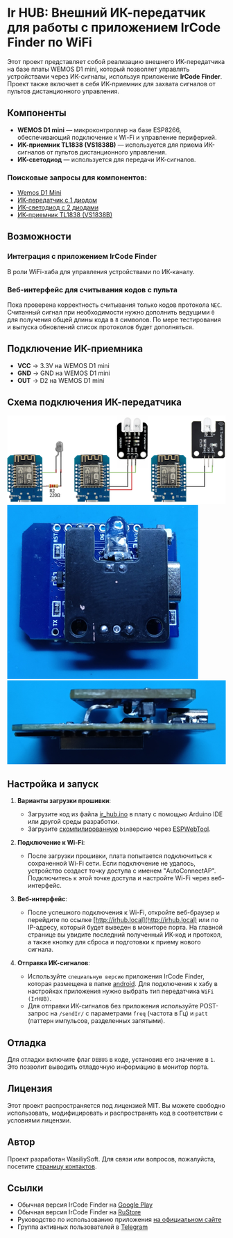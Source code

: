 # Ir HUB: Внешний ИК-передатчик для работы с приложением IrCode Finder по WiFi

Этот проект представляет собой реализацию внешнего ИК-передатчика на базе платы WEMOS D1 mini, который позволяет управлять устройствами через ИК-сигналы, используя приложение **IrCode Finder**. Проект также включает в себя ИК-приемник для захвата сигналов от пультов дистанционного управления.

## Компоненты

- **WEMOS D1 mini** — микроконтроллер на базе ESP8266, обеспечивающий подключение к Wi-Fi и управление периферией.
- **ИК-приемник TL1838 (VS1838B)** — используется для приема ИК-сигналов от пультов дистанционного управления.
- **ИК-светодиод** — используется для передачи ИК-сигналов.

### Поисковые запросы для компонентов:
- [Wemos D1 Mini](https://aliexpress.ru/wholesale?SearchText=wemos+d1+mini)
- [ИК-передатчик с 1 диодом](https://aliexpress.ru/wholesale?SearchText=ir+transmitter+module)
- [ИК-светодиод с 2 диодами](https://aliexpress.ru/wholesale?SearchText=2ch+ir+transmitter+module)
- [ИК-приемник TL1838 (VS1838B)](https://aliexpress.ru/wholesale?SearchText=TL1838)

## Возможности

### Интеграция с приложением **IrCode Finder**
В роли WiFi-хаба для управления устройствами по ИК-каналу.

### Веб-интерфейс для считывания кодов с пульта
Пока проверена корректность считывания только кодов протокола `NEC`. Считанный сигнал при необходимости нужно дополнить ведущими `0` для получения общей длины кода в `8` символов. По мере тестирования и выпуска обновлений список протоколов будет дополняться.

## Подключение ИК-приемника

- **VCC** → 3.3V на WEMOS D1 mini
- **GND** → GND на WEMOS D1 mini
- **OUT** → D2 на WEMOS D1 mini

## Схема подключения ИК-передатчика

![WeMos D1 mini](scheme/wemos_d1_transmitter_only_variants.png)  
![WeMos D1 mini](scheme/wemos_d1_transmitter_only_1.jpg)  
![WeMos D1 mini](scheme/wemos_d1_transmitter_only_3.jpg)  

## Настройка и запуск

1. **Варианты загрузки прошивки**:
   - Загрузите код из файла [ir_hub.ino](ir_hub.ino) в плату с помощью Arduino IDE или другой среды разработки.
   - Загрузите [скомпилированную](build/esp8266.esp8266.d1_mini_clone/) `bin`версию через [ESPWebTool](https://esp.huhn.me/).

2. **Подключение к Wi-Fi**:
   - После загрузки прошивки, плата попытается подключиться к сохраненной Wi-Fi сети. Если подключение не удалось, устройство создаст точку доступа с именем "AutoConnectAP". Подключитесь к этой точке доступа и настройте Wi-Fi через веб-интерфейс.

3. **Веб-интерфейс**:
   - После успешного подключения к Wi-Fi, откройте веб-браузер и перейдите по ссылке [http://irhub.local](http://irhub.local) или по IP-адресу, который будет выведен в мониторе порта. На главной странице вы увидите последний полученный ИК-код и протокол, а также кнопку для сброса и подготовки к приему нового сигнала.

4. **Отправка ИК-сигналов**:
   - Используйте `специальную версию` приложения IrCode Finder, которая размещена в папке [android](/android). Для подключения к хабу в настройках приложения нужно выбрать тип передатчика `WiFi (IrHUB)`.
   - Для отправки ИК-сигналов без приложения используйте POST-запрос на `/sendIr/` с параметрами `freq` (частота в Гц) и `patt` (паттерн импульсов, разделенных запятыми).

## Отладка

Для отладки включите флаг `DEBUG` в коде, установив его значение в `1`. Это позволит выводить отладочную информацию в монитор порта.

## Лицензия

Этот проект распространяется под лицензией MIT. Вы можете свободно использовать, модифицировать и распространять код в соответствии с условиями лицензии.

## Автор

Проект разработан WasiliySoft. Для связи или вопросов, пожалуйста, посетите [страницу контактов](https://wasiliysoft.ru/contacts/).

## Ссылки

- Обычная версия IrCode Finder на [Google Play](https://play.google.com/store/apps/details?id=ru.wasiliysoft.ircodefindernec)
- Обычная версия IrCode Finder на [RuStore](https://www.rustore.ru/catalog/app/ru.wasiliysoft.ircodefindernec)
- Руководство по использованию приложения [на официальном сайте](https://wasiliysoft.ru/ircode-finder-guide/)
- Группа активных пользователей в [Telegram](https://t.me/ircodefinder)
